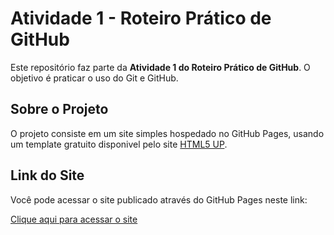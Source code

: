 # Atividade 1 - Roteiro Prático de GitHub

Este repositório faz parte da **Atividade 1 do Roteiro Prático de GitHub**. O objetivo é praticar o uso do Git e GitHub.

## Sobre o Projeto

O projeto consiste em um site simples hospedado no GitHub Pages, usando um template gratuito disponivel pelo site [HTML5 UP](https://html5up.net/). 

## Link do Site

Você pode acessar o site publicado através do GitHub Pages neste link:

[Clique aqui para acessar o site](https://henriqueassink.github.io/meu-site-local/)
